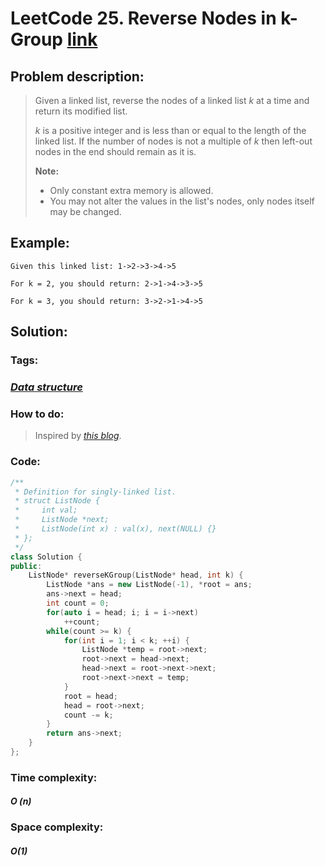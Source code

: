 # LeetCode 25. Reverse Nodes in k-Group [link](https://leetcode.com/problems/reverse-nodes-in-k-group/)

## Problem description:

> Given a linked list, reverse the nodes of a linked list *k* at a time and return its modified list.
>
> *k* is a positive integer and is less than or equal to the length of the linked list. If the number of nodes is not a multiple of *k* then left-out nodes in the end should remain as it is.
>
> **Note:**
>
> - Only constant extra memory is allowed.
> - You may not alter the values in the list's nodes, only nodes itself may be changed.

## Example:

```
Given this linked list: 1->2->3->4->5

For k = 2, you should return: 2->1->4->3->5

For k = 3, you should return: 3->2->1->4->5
```

## Solution:

### Tags:

### *[Data structure](https://github.com/yang-233/Algorithm-note/tree/master/Data-structure)* 

### How to do:

> Inspired by *[this blog](https://blog.csdn.net/weiyongle1996/article/details/78473055)*.

### Code:

```c++
/**
 * Definition for singly-linked list.
 * struct ListNode {
 *     int val;
 *     ListNode *next;
 *     ListNode(int x) : val(x), next(NULL) {}
 * };
 */
class Solution {
public:
    ListNode* reverseKGroup(ListNode* head, int k) {
        ListNode *ans = new ListNode(-1), *root = ans;
        ans->next = head;
        int count = 0;
        for(auto i = head; i; i = i->next)
            ++count;
        while(count >= k) {
            for(int i = 1; i < k; ++i) {
                ListNode *temp = root->next;
                root->next = head->next;
                head->next = root->next->next;
                root->next->next = temp;
            }
            root = head;
            head = root->next;
            count -= k;
        }
        return ans->next;
    }
};
```

### Time complexity:

#### *O (n)*

### Space complexity:

#### *O(1)*

